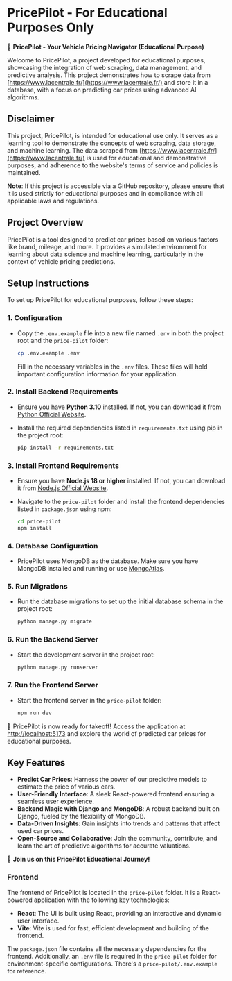# PricePilot - For Educational Purposes Only

🚀 **PricePilot - Your Vehicle Pricing Navigator (Educational Purpose)**

Welcome to PricePilot, a project developed for educational purposes, showcasing the integration of web scraping, data management, and predictive analysis. This project demonstrates how to scrape data from [https://www.lacentrale.fr/](https://www.lacentrale.fr/) and store it in a database, with a focus on predicting car prices using advanced AI algorithms.

## Disclaimer

This project, PricePilot, is intended for educational use only. It serves as a learning tool to demonstrate the concepts of web scraping, data storage, and machine learning. The data scraped from [https://www.lacentrale.fr/](https://www.lacentrale.fr/) is used for educational and demonstrative purposes, and adherence to the website's terms of service and policies is maintained.

**Note**: If this project is accessible via a GitHub repository, please ensure that it is used strictly for educational purposes and in compliance with all applicable laws and regulations.

## Project Overview

PricePilot is a tool designed to predict car prices based on various factors like brand, mileage, and more. It provides a simulated environment for learning about data science and machine learning, particularly in the context of vehicle pricing predictions.

## Setup Instructions

To set up PricePilot for educational purposes, follow these steps:

### 1. Configuration

- Copy the `.env.example` file into a new file named `.env` in both the project root and the `price-pilot` folder:

  ```bash
  cp .env.example .env
  ```

  Fill in the necessary variables in the `.env` files. These files will hold important configuration information for your application.

### 2. Install Backend Requirements

- Ensure you have **Python 3.10** installed. If not, you can download it from [Python Official Website](https://www.python.org/downloads/).
- Install the required dependencies listed in `requirements.txt` using pip in the project root:

  ```bash
  pip install -r requirements.txt
  ```

### 3. Install Frontend Requirements

- Ensure you have **Node.js 18 or higher** installed. If not, you can download it from [Node.js Official Website](https://nodejs.org/).
- Navigate to the `price-pilot` folder and install the frontend dependencies listed in `package.json` using npm:

  ```bash
  cd price-pilot
  npm install
  ```

### 4. Database Configuration

- PricePilot uses MongoDB as the database. Make sure you have MongoDB installed and running or use [MongoAtlas](https://www.mongodb.com/atlas).

### 5. Run Migrations

- Run the database migrations to set up the initial database schema in the project root:

  ```bash
  python manage.py migrate
  ```

### 6. Run the Backend Server

- Start the development server in the project root:

  ```bash
  python manage.py runserver
  ```

### 7. Run the Frontend Server

- Start the frontend server in the `price-pilot` folder:

  ```bash
  npm run dev
  ```

🛫 PricePilot is now ready for takeoff! Access the application at [http://localhost:5173](http://localhost:5173) and explore the world of predicted car prices for educational purposes.

## Key Features

- **Predict Car Prices**: Harness the power of our predictive models to estimate the price of various cars.
- **User-Friendly Interface**: A sleek React-powered frontend ensuring a seamless user experience.
- **Backend Magic with Django and MongoDB**: A robust backend built on Django, fueled by the flexibility of MongoDB.
- **Data-Driven Insights**: Gain insights into trends and patterns that affect used car prices.
- **Open-Source and Collaborative**: Join the community, contribute, and learn the art of predictive algorithms for accurate valuations.

🚗 **Join us on this PricePilot Educational Journey!**

### Frontend

The frontend of PricePilot is located in the `price-pilot` folder. It is a React-powered application with the following key technologies:

- **React**: The UI is built using React, providing an interactive and dynamic user interface.
- **Vite**: Vite is used for fast, efficient development and building of the frontend.

The `package.json` file contains all the necessary dependencies for the frontend. Additionally, an `.env` file is required in the `price-pilot` folder for environment-specific configurations. There's a `price-pilot/.env.example` for reference.
